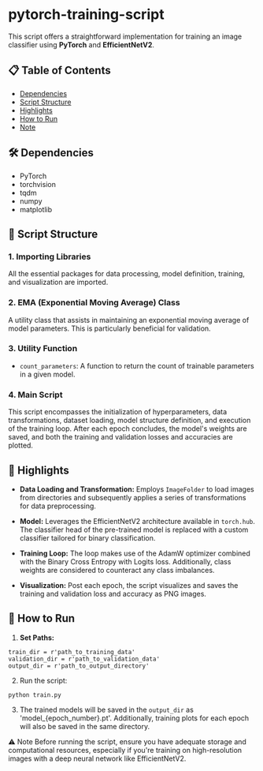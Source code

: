 # pytorch-training-script

This script offers a straightforward implementation for training an image classifier using **PyTorch** and **EfficientNetV2**.

## 📋 Table of Contents
- [Dependencies](#dependencies)
- [Script Structure](#script-structure)
- [Highlights](#highlights)
- [How to Run](#how-to-run)
- [Note](#note)

## 🛠 Dependencies
- PyTorch
- torchvision
- tqdm
- numpy
- matplotlib

## 📖 Script Structure

### 1. **Importing Libraries**
All the essential packages for data processing, model definition, training, and visualization are imported.

### 2. **EMA (Exponential Moving Average) Class**
A utility class that assists in maintaining an exponential moving average of model parameters. This is particularly beneficial for validation.

### 3. **Utility Function**
- `count_parameters`: A function to return the count of trainable parameters in a given model.

### 4. **Main Script**
This script encompasses the initialization of hyperparameters, data transformations, dataset loading, model structure definition, and execution of the training loop. After each epoch concludes, the model's weights are saved, and both the training and validation losses and accuracies are plotted.

## 🌟 Highlights

- **Data Loading and Transformation:** Employs `ImageFolder` to load images from directories and subsequently applies a series of transformations for data preprocessing.

- **Model:** Leverages the EfficientNetV2 architecture available in `torch.hub`. The classifier head of the pre-trained model is replaced with a custom classifier tailored for binary classification.

- **Training Loop:** The loop makes use of the AdamW optimizer combined with the Binary Cross Entropy with Logits loss. Additionally, class weights are considered to counteract any class imbalances.

- **Visualization:** Post each epoch, the script visualizes and saves the training and validation loss and accuracy as PNG images.

## 🚀 How to Run

1. **Set Paths:**
```
train_dir = r'path_to_training_data'
validation_dir = r'path_to_validation_data'
output_dir = r'path_to_output_directory'
```


2. Run the script:
```
python train.py
```

3. The trained models will be saved in the `output_dir` as 'model_{epoch_number}.pt'. Additionally, training plots for each epoch will also be saved in the same directory.

⚠️ Note
Before running the script, ensure you have adequate storage and computational resources, especially if you're training on high-resolution images with a deep neural network like EfficientNetV2.
